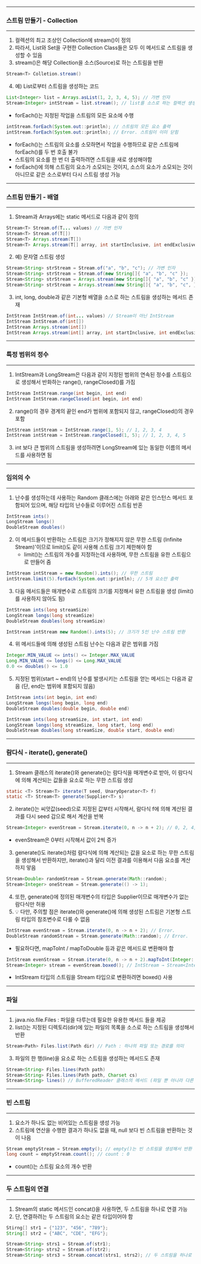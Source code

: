 -----
### 스트림 만들기 - Collection
-----
1. 컬렉션의 최고 조상인 Collection에 stream()이 정의
2. 따라서, List와 Set을 구현한 Collection Class들은 모두 이 메서드로 스트림을 생성할 수 있음
3. stream()은 해당 Collection을 소스(Source)로 하는 스트림을 반환
```java
Stream<T> Colletion.stream()
```

4. 예) List로부터 스트림을 생성하는 코드
```java
List<Integer> list = Arrays.asList(1, 2, 3, 4, 5); // 가변 인자
Stream<Integer> intStream = list.stream(); // list를 소스로 하는 컬렉션 생성
```

  - forEach()는 지정된 작업을 스트림의 모든 요소에 수행
```java
intStream.forEach(System.out::println); // 스트림의 모든 요소 출력
intStream.forEach(System.out::println); // Error. 스트림이 이미 닫힘
```

  - forEach()는 스트림의 요소를 소모하면서 작업을 수행하므로 같은 스트림에 forEach()를 두 번 호출 불가
  - 스트림의 요소를 한 번 더 출력하려면 스트림을 새로 생성해야함
  - forEach()에 의해 스트림의 요소가 소모되는 것이지, 소스의 요소가 소모되는 것이 아니므로 같은 소스로부터 다시 스트림 생성 가능

-----
### 스트림 만들기 - 배열
-----
1. Stream과 Arrays에는 static 메서드로 다음과 같이 정의
```java
Stream<T> Stream.of(T... values) // 가변 인자
Stream<T> Stream.of(T[])
Stream<T> Arrays.stream(T[])
Stream<T> Arrays.stream(T[] array, int startInclusive, int endExclusive)
```

2. 예) 문자열 스트림 생성
```java
Stream<String> strStream = Stream.of("a", "b", "c"); // 가변 인자
Stream<String> strStream = Stream.of(new String[]{ "a", "b", "c" });
Stream<String> strStream = Arrays.stream(new String[]{ "a", "b", "c" });
Stream<String> strStream = Arrays.stream(new String[]{ "a", "b", "c", }, 0, 3);
```

3. int, long, double과 같은 기본형 배열을 소스로 하는 스트림을 생성하는 메서드 존재
```java
IntStream IntStream.of(int... values) // Stream이 아닌 IntStream
IntStream IntStream.of(int[])
IntStream Arrays.stream(int[])
IntStream Arrays.stream(int[] array, int startInclusive, int endExclusive)
```

-----
### 특정 범위의 정수
-----
1. IntStream과 LongStream은 다음과 같이 지정된 범위의 연속된 정수를 스트림으로 생성해서 반화하는 range(), rangeClosed()를 가짐
```java
IntStream IntStream.range(int begin, int end)
IntStream IntStream.rangeClosed(int begin, int end)
```

2. range()의 경우 경계의 끝인 end가 범위에 포함되지 않고, rangeClosed()의 경우 포함
```java
IntStream intStream = IntStream.range(1, 5); // 1, 2, 3, 4
IntStream intStream = IntStream.rangeClosed(1, 5); // 1, 2, 3, 4, 5
```

3. int 보다 큰 범위의 스트림을 생성하려면 LongStream에 있는 동일한 이름의 메서드를 사용하면 됨

-----
### 임의의 수
-----
1. 난수를 생성하는데 사용하는 Random 클래스에는 아래와 같은 인스턴스 메서드 포함되어 있으며, 해당 타입의 난수들로 이루어진 스트림 반혼
```java
IntStream ints()
LongStream longs()
DoubleStream doubles()
```

2. 이 메서드들이 반환하는 스트림은 크기가 정해지지 않은 무한 스트림 (Infinite Stream)'이므로 limit()도 같이 사용해 스트림 크기 제한해야 함
   - limit()는 스트림의 개수를 지정하는데 사용하며, 무한 스트림을 유한 스트림으로 만들어 줌
```java
IntStream intStream = new Random().ints(); // 무한 스트림
intStream.limit(5).forEach(System.out::println); // 5개 요소만 출력
```

3. 다음 메서드들은 매개변수로 스트림의 크기를 지정해서 유한 스트림을 생성 (limit()를 사용하지 않아도 됨)
```java
IntStream ints(long streamSize)
LongStream longs(long streamSize)
DoubleStream doubles(long streamSize)
```

```java
IntStream intStream new Random().ints(5); // 크기가 5인 난수 스트림 반환
```

4. 위 메서드들에 의해 생성된 스트림 난수는 다음과 같은 범위를 가짐
```java
Integer.MIN_VALUE <= ints() <= Integer.MAX_VALUE
Long.MIN_VALUE <= longs() <= Long.MAX_VALUE
0.0 <= doubles() <= 1.0
```

5. 지정된 범위(start ~ end)의 난수를 발생시키는 스트림을 얻는 메서드는 다음과 같음 (단, end는 범위에 포함되지 않음)
```java
IntStream ints(int begin, int end)
LongStream longs(long begin, long end)
DoubleStream doubles(double begin, double end)
```
```java
IntStream ints(long streamSize, int start, int end)
LongStream longs(long streamSize, long start, long end)
DoubleStream doubles(long streamSize, double start, double end)
```

-----
### 람다식 - iterate(), generate()
-----
1. Stream 클래스의 iterate()와 generate()는 람다식을 매개변수로 받아, 이 람다식에 의해 계산되는 값들을 요소로 하는 무한 스트림 생성
```java
static <T> Stream<T> iterate(T seed, UnaryOperator<T> f)
static <T> Stream<T> generate(Supplier<T> s)
```

2. iterate()는 씨앗값(seed)으로 지정된 값부터 시작해서, 람다식 f에 의해 계산된 결과를 다시 seed 갑으로 해서 계산을 반복
```java
Stream<Integer> evenStream = Stream.iterate(0, n -> n + 2); // 0, 2, 4, 6, ...
```
  - evenStream은 0부터 시작해서 값이 2씩 증가

3. generate()도 iterate()처럼 람다식에 의해 계산되는 값을 요소로 하는 무한 스트림을 생성해서 반환하지만, iterate()과 달리 이전 결과를 이용해서 다음 요소를 계산하지 앟음
```java
Stream<Double> randomStream = Stream.generate(Math::random);
Stream<Integer> oneStream = Stream.generate(() -> 1);
```

4. 또한, generate()에 정의된 매개변수의 타입은 Supplier<T>이므로 매개변수가 없는 람다식만 허용
5. 💡 다만, 주의할 점은 iterate()와 generate()에 의해 생성된 스트림은 기본형 스트림 타입의 참조변수로 다룰 수 없음
```java
IntStream evenStream = Stream.iterate(0, n -> n + 2); // Error.
DoubleStream randomStream = Stream.generate(Math::random); // Error.
```
  - 필요하다면, mapToInt / mapToDouble 등과 같은 메서드로 변환해야 함
```java
IntStream evenStream = Stream.iterate(0, n -> n + 2).mapToInt(Integer::valueOf);
Stream<Integer> stream = evenStream.boxed(); // IntStream → Stream<Integer>
```
  - IntStream 타입의 스트림을 Stream<Integer> 타입으로 변환하려면 boxed() 사용

-----
### 파일
-----
1. java.nio.file.Files : 파일을 다루는데 필요한 유용한 메서드 들을 제공
2. list()는 지정된 디렉토리(dir)에 있는 파일의 목록을 소스로 하는 스트림을 생성해서 반환
```java
Stream<Path> Files.list(Path dir) // Path : 하나의 파일 또는 경로를 의미
```

3. 파일의 한 행(line)을 요소로 하는 스트림을 생성하는 메서드도 존재
```java
Stream<String> Files.lines(Path path)
Stream<String> Files.lines(Path path, Charset cs)
Stream<String> lines() // BufferedReader 클래스의 메서드 (파일 뿐 아니라 다른 입력대상으로부터도 데이터를 행 단위로 읽어올 수 있음)
```

-----
### 빈 스트림
----
1. 요소가 하나도 없는 비어있는 스트림을 생성 가능
2. 스트림에 연산을 수행한 결과가 하나도 없을 때, null 보다 빈 스트림을 반환하는 것이 나음
```java
Stream emptyStream = Stream.empty(); // empty()는 빈 스트림을 생성해서 반환
long count = emptyStream.count(); // count : 0
```
  - count()는 스트림 요소의 개수 반환

-----
### 두 스트림의 연결
-----
1. Stream의 static 메서드인 concat()을 사용하면, 두 스트림을 하나로 연결 가능
2. 단, 연결하려는 두 스트림의 요소는 같은 타입이어야 함
```java
Stirng[] str1 = {"123", "456", "789"};
String[] str2 = {"ABC", "CDE", "EFG"};

Stream<String> strs1 = Stream.of(str1);
Stream<String> strs2 = Stream.of(str2);
Stream<String> strs3 = Stream.concat(strs1, strs2); // 두 스트림을 하나로 연결
```
